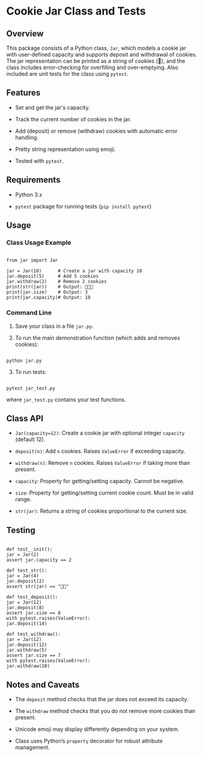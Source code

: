 # Cookie Jar Class and Tests

## Overview

This package consists of a Python class, `Jar`, which models a cookie jar with user-defined capacity and supports deposit and withdrawal of cookies. The jar representation can be printed as a string of cookies (🍪), and the class includes error-checking for overfilling and over-emptying.
Also included are unit tests for the class using `pytest`.

## Features

- Set and get the jar's capacity.

- Track the current number of cookies in the jar.

- Add (deposit) or remove (withdraw) cookies with automatic error handling.

- Pretty string representation using emoji.

- Tested with `pytest`.

## Requirements

- Python 3.x

- `pytest` package for running tests (`pip install pytest`)

## Usage

### Class Usage Example

```

from jar import Jar

jar = Jar(10)      # Create a jar with capacity 10
jar.deposit(5)     # Add 5 cookies
jar.withdraw(2)    # Remove 2 cookies
print(str(jar))    # Output: 🍪🍪🍪
print(jar.size)    # Output: 3
print(jar.capacity)# Output: 10

```

### Command Line

1. Save your class in a file `jar.py`.

2. To run the main demonstration function (which adds and removes cookies):

```

python jar.py

```

3. To run tests:

```

pytest jar_test.py

```

where `jar_test.py` contains your test functions.

## Class API

- `Jar(capacity=12)`: Create a cookie jar with optional integer `capacity` (default 12).

- `deposit(n)`: Add `n` cookies. Raises `ValueError` if exceeding capacity.

- `withdraw(n)`: Remove `n` cookies. Raises `ValueError` if taking more than present.

- `capacity`: Property for getting/setting capacity. Cannot be negative.

- `size`: Property for getting/setting current cookie count. Must be in valid range.

- `str(jar)`: Returns a string of cookies proportional to the current size.

## Testing

```

def test__init():
jar = Jar(2)
assert jar.capacity == 2

def test_str():
jar = Jar(4)
jar.deposit(2)
assert str(jar) == "🍪🍪"

def test_deposit():
jar = Jar(12)
jar.deposit(8)
assert jar.size == 8
with pytest.raises(ValueError):
jar.deposit(14)

def test_withdraw():
jar = Jar(12)
jar.deposit(12)
jar.withdraw(5)
assert jar.size == 7
with pytest.raises(ValueError):
jar.withdraw(10)

```

## Notes and Caveats

- The `deposit` method checks that the jar does not exceed its capacity.

- The `withdraw` method checks that you do not remove more cookies than present.

- Unicode emoji may display differently depending on your system.

- Class uses Python’s `property` decorator for robust attribute management.
